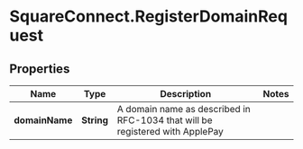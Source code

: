 # SquareConnect.RegisterDomainRequest

## Properties
Name | Type | Description | Notes
------------ | ------------- | ------------- | -------------
**domainName** | **String** | A domain name as described in RFC-1034 that will be registered with ApplePay | 


